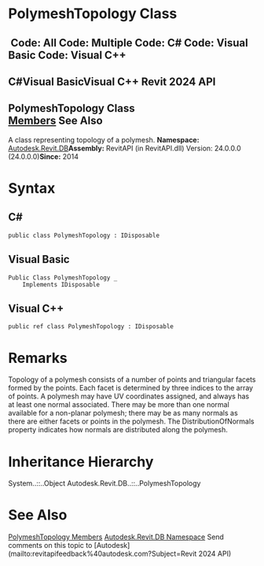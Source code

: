 # PolymeshTopology Class

﻿
 Code: All Code: Multiple Code: C# Code: Visual Basic Code: Visual C++   
---  
C#Visual BasicVisual C++
Revit 2024 API  
---  
PolymeshTopology Class  
[Members](602fff22-e8dc-e46f-6c92-f997add0ea15.md "PolymeshTopology Members") See Also  
---  
A class representing topology of a polymesh. 
**Namespace:** [Autodesk.Revit.DB](87546ba7-461b-c646-cbb1-2cb8f5bff8b2.md "Autodesk.Revit.DB Namespace")**Assembly:** RevitAPI (in RevitAPI.dll) Version: 24.0.0.0 (24.0.0.0)**Since:** 2014 
# Syntax
C#  
---  
```text
public class PolymeshTopology : IDisposable
```
  
Visual Basic  
---  
```text
Public Class PolymeshTopology _
	Implements IDisposable
```
  
Visual C++  
---  
```text
public ref class PolymeshTopology : IDisposable
```
  
# Remarks
Topology of a polymesh consists of a number of points and triangular facets formed by the points. Each facet is determined by three indices to the array of points. A polymesh may have UV coordinates assigned, and always has at least one normal associated. There may be more than one normal available for a non-planar polymesh; there may be as many normals as there are either facets or points in the polymesh. The DistributionOfNormals property indicates how normals are distributed along the polymesh. 
# Inheritance Hierarchy
System..::..Object Autodesk.Revit.DB..::..PolymeshTopology
# See Also
[PolymeshTopology Members](602fff22-e8dc-e46f-6c92-f997add0ea15.md "PolymeshTopology Members")
[Autodesk.Revit.DB Namespace](87546ba7-461b-c646-cbb1-2cb8f5bff8b2.md "Autodesk.Revit.DB Namespace")
Send comments on this topic to [Autodesk](mailto:revitapifeedback%40autodesk.com?Subject=Revit 2024 API)